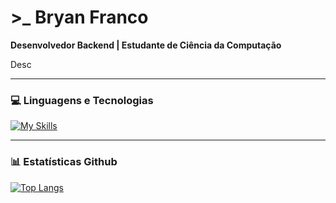 # >_ Bryan Franco
**Desenvolvedor Backend | Estudante de Ciência da Computação** 

Desc

---

### 💻 Linguagens e Tecnologias

[![My Skills](https://skillicons.dev/icons?i=nodejs,js,ts&perline=3)](https://skillicons.dev)

---

### 📊 Estatísticas Github
[![Top Langs](https://github-readme-stats.vercel.app/api/top-langs/?username=bryanljf&layout=compact&theme=highcontrast)](https://github.com/anuraghazra/github-readme-stats)


